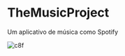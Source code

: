 # TheMusicProject
Um aplicativo de música como Spotify

![c8f](https://user-images.githubusercontent.com/113925560/205916422-59d3eb77-4f76-4650-8860-b40ec713d3c2.gif)
